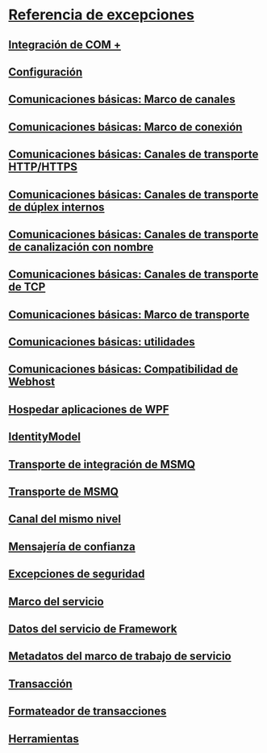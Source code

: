 # [Referencia de excepciones](index.md)
## [Integración de COM +](com-integration.md)
## [Configuración](configuration.md)
## [Comunicaciones básicas: Marco de canales](core-communications-channel-framework.md)
## [Comunicaciones básicas: Marco de conexión](core-communications-connection-framework.md)
## [Comunicaciones básicas: Canales de transporte HTTP/HTTPS](core-communications-http-https-transport-channels.md)
## [Comunicaciones básicas: Canales de transporte de dúplex internos](core-communications-internal-duplex-transport-channels.md)
## [Comunicaciones básicas: Canales de transporte de canalización con nombre](core-communications-named-pipe-transport-channels.md)
## [Comunicaciones básicas: Canales de transporte de TCP](core-communications-tcp-transport-channels.md)
## [Comunicaciones básicas: Marco de transporte](core-communications-transport-framework.md)
## [Comunicaciones básicas: utilidades](core-communications-utilities.md)
## [Comunicaciones básicas: Compatibilidad de Webhost](core-communications-webhost-support.md)
## [Hospedar aplicaciones de WPF](hosting-exceptions.md)
## [IdentityModel](identitymodel-exceptions.md)
## [Transporte de integración de MSMQ](msmq-integration-transport.md)
## [Transporte de MSMQ](msmq-transport.md)
## [Canal del mismo nivel](peer-channel.md)
## [Mensajería de confianza](reliable-messaging.md)
## [Excepciones de seguridad](security-exceptions.md)
## [Marco del servicio](service-framework.md)
## [Datos del servicio de Framework](service-framework-data.md)
## [Metadatos del marco de trabajo de servicio](service-framework-metadata.md)
## [Transacción](transaction-exceptions.md)
## [Formateador de transacciones](transaction-formatter.md)
## [Herramientas](tools.md)
